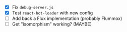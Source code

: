 - [x] Fix `debug-server.js`
- [x] Test `react-hot-loader` with new config
- [ ] Add back a Flux implementation (probably Flummox)
- [ ] Get "isomorphism" working? (MAYBE)
